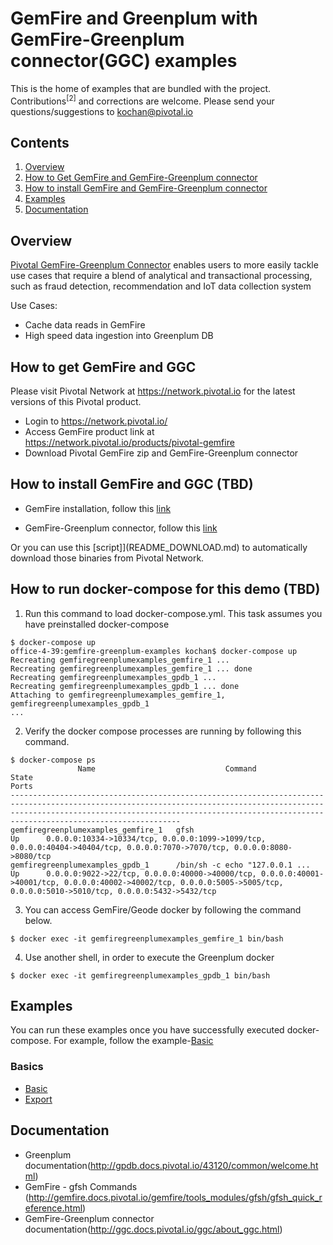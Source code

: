 # GemFire and Greenplum with GemFire-Greenplum connector(GGC) examples

This is the home of examples that are bundled with the project. Contributions<sup>[2]</sup> and corrections are welcome. Please send your questions/suggestions to [kochan@pivotal.io](mailto:kochan@pivotal.io)

## Contents
1. [Overview](#overview)
2. [How to Get GemFire and GemFire-Greenplum connector](#obtaining)
3. [How to install GemFire and GemFire-Greenplum connector](#install)
3. [Examples](#examples)
4. [Documentation](#documentation)

## <a name="overview"></a>Overview
[Pivotal GemFire-Greenplum Connector](https://pivotal.io/pivotal-gemfire) enables users to more easily tackle use cases that require a blend of analytical and transactional processing, such as fraud detection, recommendation and IoT data collection system

Use Cases:
*  Cache data reads in GemFire
*  High speed data ingestion into Greenplum DB

## <a name="obtaining"></a>How to get GemFire and GGC

Please visit Pivotal Network at https://network.pivotal.io for the latest versions of this Pivotal product.

*  Login to https://network.pivotal.io/
*  Access GemFire product link at  https://network.pivotal.io/products/pivotal-gemfire
*  Download Pivotal GemFire zip and GemFire-Greenplum connector

## <a name="install"></a>How to install GemFire and GGC (TBD)

* GemFire installation, follow this [link](http://gemfire.docs.pivotal.io/geode/getting_started/installation/install_standalone.html#concept_0129F6A1D0EB42C4A3D24861AF2C5425)

* GemFire-Greenplum connector, follow this [link](http://ggc.docs.pivotal.io/ggc/installation.html)

Or you can use this [script]](README_DOWNLOAD.md) to automatically download those binaries from Pivotal Network.

## <a name="run"></a>How to run docker-compose for this demo (TBD)
1. Run this command to load docker-compose.yml. This task assumes you have preinstalled docker-compose
```
$ docker-compose up
office-4-39:gemfire-greenplum-examples kochan$ docker-compose up
Recreating gemfiregreenplumexamples_gemfire_1 ...
Recreating gemfiregreenplumexamples_gemfire_1 ... done
Recreating gemfiregreenplumexamples_gpdb_1 ...
Recreating gemfiregreenplumexamples_gpdb_1 ... done
Attaching to gemfiregreenplumexamples_gemfire_1, gemfiregreenplumexamples_gpdb_1
...
```

2. Verify the docker compose processes are running by following this command.

```
$ docker-compose ps
               Name                             Command               State                                                                                     Ports
--------------------------------------------------------------------------------------------------------------------------------------------------------------------------------------------------------------------------------------------------------
gemfiregreenplumexamples_gemfire_1   gfsh                             Up      0.0.0.0:10334->10334/tcp, 0.0.0.0:1099->1099/tcp, 0.0.0.0:40404->40404/tcp, 0.0.0.0:7070->7070/tcp, 0.0.0.0:8080->8080/tcp
gemfiregreenplumexamples_gpdb_1      /bin/sh -c echo "127.0.0.1 ...   Up      0.0.0.0:9022->22/tcp, 0.0.0.0:40000->40000/tcp, 0.0.0.0:40001->40001/tcp, 0.0.0.0:40002->40002/tcp, 0.0.0.0:5005->5005/tcp, 0.0.0.0:5010->5010/tcp, 0.0.0.0:5432->5432/tcp
```

3. You can access GemFire/Geode docker by following the command below.

```
$ docker exec -it gemfiregreenplumexamples_gemfire_1 bin/bash
```

4. Use another shell, in order to execute the Greenplum docker

```
$ docker exec -it gemfiregreenplumexamples_gpdb_1 bin/bash
```

## <a name="examples"></a>Examples
You can run these examples once you have successfully executed docker-compose.
For example, follow the example-[Basic](basic/README.md)

### Basics
*  [Basic](basic/README.md)
*  [Export](export/README.md)

## <a name="documentation"></a>Documentation
* Greenplum documentation(http://gpdb.docs.pivotal.io/43120/common/welcome.html)
* GemFire - gfsh Commands (http://gemfire.docs.pivotal.io/gemfire/tools_modules/gfsh/gfsh_quick_reference.html)
* GemFire-Greenplum connector documentation(http://ggc.docs.pivotal.io/ggc/about_ggc.html)
